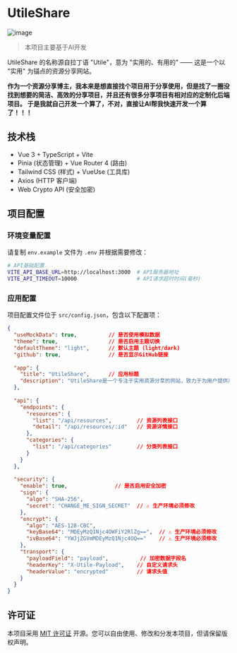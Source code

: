 # UtileShare

![image](https://img.cdn.1zdz.cn/github/readme/UtileShare.png)

> 本项目主要基于AI开发

UtileShare 的名称源自拉丁语 "Utile"，意为 "实用的、有用的" —— 这是一个以 "实用" 为锚点的资源分享网站。

**作为一个资源分享博主，我本来是想直接找个项目用于分享使用，但是找了一圈没找到想要的简洁、高效的分享项目，并且还有很多分享项目有相对应的定制化后端项目。
于是我就自己开发一个算了，不对，直接让AI帮我快速开发一个算了！！！**

## 技术栈

- Vue 3 + TypeScript + Vite
- Pinia (状态管理) + Vue Router 4 (路由)
- Tailwind CSS (样式) + VueUse (工具库)
- Axios (HTTP 客户端)
- Web Crypto API (安全加密)

## 项目配置 

### 环境变量配置

请复制 `env.example` 文件为 `.env` 并根据需要修改：

```bash
# API基础配置
VITE_API_BASE_URL=http://localhost:3000  # API服务器地址
VITE_API_TIMEOUT=10000                   # API请求超时时间(毫秒)
```

### 应用配置

项目配置文件位于 `src/config.json`，包含以下配置项：

```json
{
  "useMockData": true,          // 是否使用模拟数据
  "theme": true,                // 是否启用主题切换
  "defaultTheme": "light",      // 默认主题 (light/dark)
  "github": true,               // 是否显示GitHub链接
  
  "app": {
    "title": "UtileShare",      // 应用标题
    "description": "UtileShare是一个专注于实用资源分享的网站，致力于为用户提供高质量的资源下载和分享服务"
  },
  
  "api": {
    "endpoints": {
      "resources": {
        "list": "/api/resources",        // 资源列表接口
        "detail": "/api/resources/:id"   // 资源详情接口
      },
      "categories": {
        "list": "/api/categories"        // 分类列表接口
      }
    }
  },
  
  "security": {
    "enable": true,               // 是否启用安全加密
    "sign": {
      "algo": "SHA-256",
      "secret": "CHANGE_ME_SIGN_SECRET"  // ⚠️ 生产环境必须修改
    },
    "encrypt": {
      "algo": "AES-128-CBC",
      "keyBase64": "MDEyMzQ1Njc4OWFiY2RlZg==",  // ⚠️ 生产环境必须修改
      "ivBase64": "YWJjZGVmMDEyMzQ1Njc4OQ=="    // ⚠️ 生产环境必须修改
    },
    "transport": {
      "payloadField": "payload",          // 加密数据字段名
      "headerKey": "X-Utile-Payload",    // 自定义请求头
      "headerValue": "encrypted"         // 请求头值
    }
  }
}
```

## 许可证

本项目采用 [MIT 许可证](LICENSE) 开源。您可以自由使用、修改和分发本项目，但请保留版权声明。
